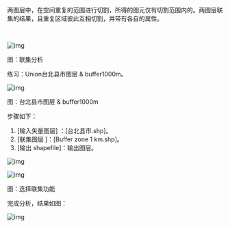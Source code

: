 两图层中，在空间重复的范围进行切割，所得的图元仅有切割范围内的。两图层联集的结果，且重复区域彼此互相切割，并带有各自的属性。

​    

![img](https://image.malagis.com/pic/gis/qgis-handbook-2-2/image285.jpg)

图：联集分析

练习：Union台北县市图层 & buffer1000m。

![img](https://image.malagis.com/pic/gis/qgis-handbook-2-2/image286.jpg)

图：台北县市图层 & buffer1000m

步骤如下：

1. [输入矢量图层] ：[台北县市.shp]。
2. [联集图层 ]：[Buffer zone 1 km.shp]。
3. [输出 shapefile]：输出图层。

![img](https://image.malagis.com/pic/gis/qgis-handbook-2-2/image287.jpg)

![img](https://image.malagis.com/pic/gis/qgis-handbook-2-2/image288.jpg)

图：选择联集功能

完成分析，结果如图：

![img](https://image.malagis.com/pic/gis/qgis-handbook-2-2/image289.jpg)

